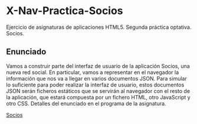 # X-Nav-Practica-Socios
Ejercicio de asignaturas de aplicaciones HTML5. Segunda práctica optativa. Socios.

## Enunciado

Vamos a construir parte del interfaz de usuario de la aplicación Socios, una nueva red social. En particular, vamos a representar en el navegador la información que nos va a llegar en varios documentos JSON. Para simular lo suficiente para poder realizar la interfaz de usuario, estos documentos JSON serán ficheros estáticos que se servirán al navegador con el resto de la aplicación, que estará compuesta por un fichero HTML, otro JavaScript y otro CSS. Detalles del enunciado en el programa de la asignatura.

<a href="http://asu88.github.io/X-Nav-Practica-Socios/">Socios</a>
